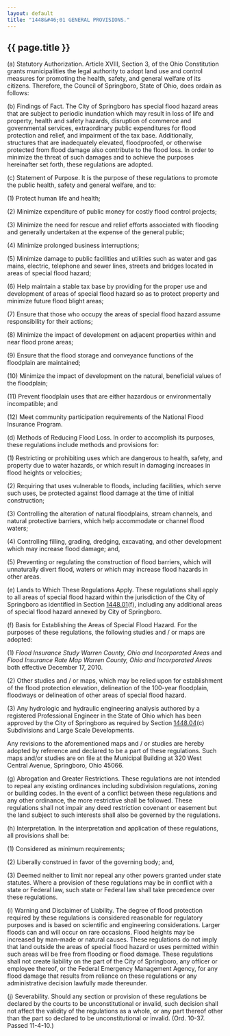 ```yaml
---
layout: default 
title: "1448&#46;01 GENERAL PROVISIONS."
---
```


{{ page.title }}
----------------

​(a) Statutory Authorization. Article XVIII, Section 3, of the Ohio
Constitution grants municipalities the legal authority to adopt land use
and control measures for promoting the health, safety, and general
welfare of its citizens. Therefore, the Council of Springboro, State of
Ohio, does ordain as follows:

​(b) Findings of Fact. The City of Springboro has special flood hazard
areas that are subject to periodic inundation which may result in loss
of life and property, health and safety hazards, disruption of commerce
and governmental services, extraordinary public expenditures for flood
protection and relief, and impairment of the tax base. Additionally,
structures that are inadequately elevated, floodproofed, or otherwise
protected from flood damage also contribute to the flood loss. In order
to minimize the threat of such damages and to achieve the purposes
hereinafter set forth, these regulations are adopted.

​(c) Statement of Purpose. It is the purpose of these regulations to
promote the public health, safety and general welfare, and to:

​(1) Protect human life and health;

​(2) Minimize expenditure of public money for costly flood control
projects;

​(3) Minimize the need for rescue and relief efforts associated with
flooding and generally undertaken at the expense of the general public;

​(4) Minimize prolonged business interruptions;

​(5) Minimize damage to public facilities and utilities such as water
and gas mains, electric, telephone and sewer lines, streets and bridges
located in areas of special flood hazard;

​(6) Help maintain a stable tax base by providing for the proper use and
development of areas of special flood hazard so as to protect property
and minimize future flood blight areas;

​(7) Ensure that those who occupy the areas of special flood hazard
assume responsibility for their actions;

​(8) Minimize the impact of development on adjacent properties within
and near flood prone areas;

​(9) Ensure that the flood storage and conveyance functions of the
floodplain are maintained;

​(10) Minimize the impact of development on the natural, beneficial
values of the floodplain;

​(11) Prevent floodplain uses that are either hazardous or
environmentally incompatible; and

​(12) Meet community participation requirements of the National Flood
Insurance Program.

​(d) Methods of Reducing Flood Loss. In order to accomplish its
purposes, these regulations include methods and provisions for:

​(1) Restricting or prohibiting uses which are dangerous to health,
safety, and property due to water hazards, or which result in damaging
increases in flood heights or velocities;

​(2) Requiring that uses vulnerable to floods, including facilities,
which serve such uses, be protected against flood damage at the time of
initial construction;

​(3) Controlling the alteration of natural floodplains, stream channels,
and natural protective barriers, which help accommodate or channel flood
waters;

​(4) Controlling filling, grading, dredging, excavating, and other
development which may increase flood damage; and,

​(5) Preventing or regulating the construction of flood barriers, which
will unnaturally divert flood, waters or which may increase flood
hazards in other areas.

​(e) Lands to Which These Regulations Apply. These regulations shall
apply to all areas of special flood hazard within the jurisdiction of
the City of Springboro as identified in Section
[1448.01](576787ff.html)(f), including any additional areas of special
flood hazard annexed by City of Springboro.

​(f) Basis for Establishing the Areas of Special Flood Hazard. For the
purposes of these regulations, the following studies and / or maps are
adopted:

​(1) *Flood Insurance Study Warren County, Ohio and Incorporated Areas*
and *Flood Insurance Rate Map Warren County, Ohio and Incorporated
Areas* both effective December 17, 2010.

​(2) Other studies and / or maps, which may be relied upon for
establishment of the flood protection elevation, delineation of the
100-year floodplain, floodways or delineation of other areas of special
flood hazard.

​(3) Any hydrologic and hydraulic engineering analysis authored by a
registered Professional Engineer in the State of Ohio which has been
approved by the City of Springboro as required by Section
[1448.04](58253716.html)(c) Subdivisions and Large Scale Developments.

Any revisions to the aforementioned maps and / or studies are hereby
adopted by reference and declared to be a part of these regulations.
Such maps and/or studies are on file at the Municipal Building at 320
West Central Avenue, Springboro, Ohio 45066.

​(g) Abrogation and Greater Restrictions. These regulations are not
intended to repeal any existing ordinances including subdivision
regulations, zoning or building codes. In the event of a conflict
between these regulations and any other ordinance, the more restrictive
shall be followed. These regulations shall not impair any deed
restriction covenant or easement but the land subject to such interests
shall also be governed by the regulations.

​(h) Interpretation. In the interpretation and application of these
regulations, all provisions shall be:

​(1) Considered as minimum requirements;

​(2) Liberally construed in favor of the governing body; and,

​(3) Deemed neither to limit nor repeal any other powers granted under
state statutes. Where a provision of these regulations may be in
conflict with a state or Federal law, such state or Federal law shall
take precedence over these regulations.

​(i) Warning and Disclaimer of Liability. The degree of flood protection
required by these regulations is considered reasonable for regulatory
purposes and is based on scientific and engineering considerations.
Larger floods can and will occur on rare occasions. Flood heights may be
increased by man-made or natural causes. These regulations do not imply
that land outside the areas of special flood hazard or uses permitted
within such areas will be free from flooding or flood damage. These
regulations shall not create liability on the part of the City of
Springboro, any officer or employee thereof, or the Federal Emergency
Management Agency, for any flood damage that results from reliance on
these regulations or any administrative decision lawfully made
thereunder.

​(j) Severability. Should any section or provision of these regulations
be declared by the courts to be unconstitutional or invalid, such
decision shall not affect the validity of the regulations as a whole, or
any part thereof other than the part so declared to be unconstitutional
or invalid. (Ord. 10-37. Passed 11-4-10.)
